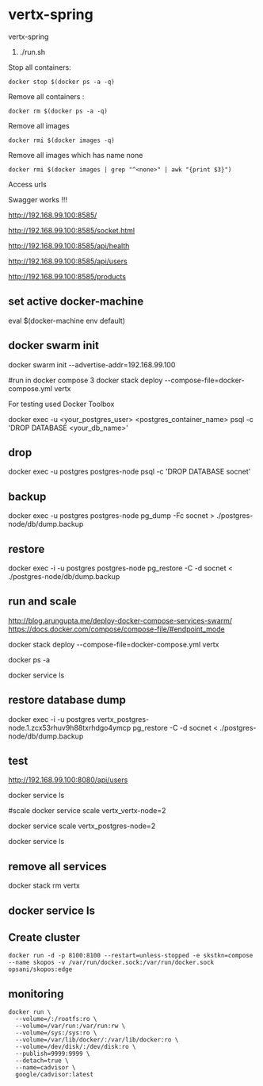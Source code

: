 # vertx-spring
vertx-spring


1. ./run.sh

Stop all containers:

```shell
docker stop $(docker ps -a -q)
```

Remove all containers :

```shell
docker rm $(docker ps -a -q)
```

Remove all images

```shell
docker rmi $(docker images -q)
```

Remove all images which has name none
```shell
docker rmi $(docker images | grep "^<none>" | awk "{print $3}")
```

Access urls

Swagger works !!!

http://192.168.99.100:8585/

http://192.168.99.100:8585/socket.html

http://192.168.99.100:8585/api/health

http://192.168.99.100:8585/api/users

http://192.168.99.100:8585/products

## set active docker-machine
eval $(docker-machine env default)
## docker swarm init
docker swarm init --advertise-addr=192.168.99.100

#run in docker compose 3
docker stack deploy --compose-file=docker-compose.yml vertx

For testing used Docker Toolbox

docker exec -u <your_postgres_user> <postgres_container_name> psql -c 'DROP DATABASE <your_db_name>'

## drop
docker exec -u postgres postgres-node psql -c 'DROP DATABASE socnet'

## backup
docker exec -u postgres postgres-node pg_dump -Fc socnet > ./postgres-node/db/dump.backup

## restore
docker exec -i -u postgres postgres-node pg_restore -C -d socnet < ./postgres-node/db/dump.backup

## run and scale

http://blog.arungupta.me/deploy-docker-compose-services-swarm/
https://docs.docker.com/compose/compose-file/#endpoint_mode


docker stack deploy --compose-file=docker-compose.yml vertx

docker ps -a

docker service ls

## restore database dump

docker exec -i -u postgres vertx_postgres-node.1.zcx53rhuv9h88txrhdgo4ymcp pg_restore -C -d socnet < ./postgres-node/db/dump.backup



## test

http://192.168.99.100:8080/api/users

docker service ls

#scale
docker service scale vertx_vertx-node=2

docker service scale vertx_postgres-node=2

docker service ls

## remove all services
docker stack rm vertx
## docker service ls

## Create cluster

```shell
docker run -d -p 8100:8100 --restart=unless-stopped -e skstkn=compose --name skopos -v /var/run/docker.sock:/var/run/docker.sock opsani/skopos:edge
```
## monitoring
```shell
docker run \
  --volume=/:/rootfs:ro \
  --volume=/var/run:/var/run:rw \
  --volume=/sys:/sys:ro \
  --volume=/var/lib/docker/:/var/lib/docker:ro \
  --volume=/dev/disk/:/dev/disk:ro \
  --publish=9999:9999 \
  --detach=true \
  --name=cadvisor \
  google/cadvisor:latest
```
